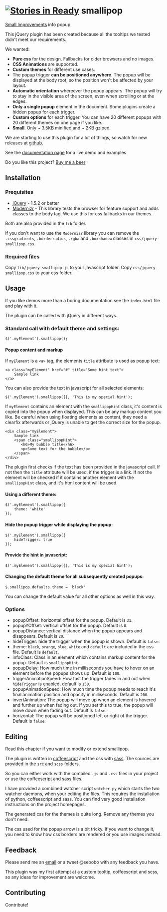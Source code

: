 [![Stories in Ready](https://badge.waffle.io/sebobo/jquery.smallipop.png?label=ready&title=Ready)](https://waffle.io/sebobo/jquery.smallipop)
smallipop
=============

[Small Improvements](http://www.small-improvements.com) info popup

This jQuery plugin has been created because all the tooltips we tested didn't meet our requirements.

We wanted:

 * **Pure css** for the design. Fallbacks for older browsers and no images.
 * **CSS Animations** are supported.
 * **Custom themes** for different use cases.
 * The popup trigger **can be positioned anywhere**. The popup will be displayed at the body root, so the position won't be affected by your layout.
 * **Automatic orientation** whereever the popup appears. The popup will try to stay in the visible area of the screen, even when scrolling or at the edges.
 * **Only a single popup** element in the document. Some plugins create a hidden popup for each trigger.
 * **Custom options** for each trigger. You can have 20 different popups with 20 different themes on one page if you like.
 * **Small**. Only ~ 3.5KB minified and ~ 2KB gziped.

We are starting to use this plugin for a lot of things, so watch for new releases at [github](https://github.com/Sebobo/jquery.smallipop).

See the [documentation page](http://sebobo.github.com/jquery.smallipop/) for a live demo and examples.

Do you like this project?
[Buy me a beer](https://www.paypal.com/cgi-bin/webscr?cmd=_s-xclick&hosted_button_id=TSN2TDYNKZHF4)

Installation
------------

### Prequisites

 * [jQuery](http://www.jquery.com) - 1.5.2 or better
 * [Modernizr](http://www.modernizr.com) - This library tests the browser for feature support and adds classes to the body tag. We use this for css fallbacks in our themes.

Both are also provided in the `lib` folder.

If you don't want to use the `Modernizr` library you can remove the `.cssgradients`, `.borderradius`, `.rgba` and `.boxshadow` classes in `css/jquery-smallipop.css`.

### Required files

Copy `lib/jquery-smallipop.js` to your javascript folder.
Copy `css/jquery-smallipop.css` to your css folder.


Usage
-----

If you like demos more than a boring documentation see the `index.html` file and play with it.

The plugin can be called with jQuery in different ways.

### Standard call with default theme and settings:

    $('.myElement').smallipop();

#### Popup content and markup

If `myElement` is a `<a>` tag, the elements `title` attribute is used as popup text:

    <a class="myElement" href="#" title="Some hint text">
        Sample link
    </a>

You can also provide the text in javascript for all selected elements:

    $('.myElement').smallipop({}, 'This is my special hint');

If `myElement` contains an element with the `smallipopHint` class, it's content is copied into the popup when displayed.
This can be any markup content you like. Be careful when using floating elements as content,
they need a clearfix afterwards or jQuery is unable to get the correct size for the popup.

    <div class="myElement">
        Sample link
        <span class="smallipopHint">
           <h6>My bubble title</h6>
           <p>Some text for the bubble</p>
        </span>
    </div>

The plugin first checks if the text has been provided in the javascript call.
If not then the `title` attribute will be used, if the trigger is a link.
If not the element will be checked if it contains another element with the `smallipopHint` class, and it's html content will be used.

#### Using a different theme:

    $('.myElement').smallipop({
        theme: 'white'
    });

#### Hide the popup trigger while displaying the popup:

    $('.myElement').smallipop({
        hideTrigger: true
    });

#### Provide the hint in javascript:

    $('.myElement').smallipop({}, 'This is my special hint');

#### Changing the default theme for all subsequently created popups:

    $.smallipop.defaults.theme = 'black'

You can change the default value for all other options as well in this way.


### Options

 * popupOffset: horizontal offset for the popup. Default is `31`.
 * popupYOffset: vertical offset for the popup. Default is `0`.
 * popupDistance: vertical distance when the popup appears and disappears. Default is `20`.
 * hideTrigger: hide the trigger when the popup is shown. Default is `false`.
 * theme: `black`, `orange`, `blue`, `white` and `default` are included in the css file. Default is `default`.
 * infoClass: Class in an element which contains markup content for the popup. Default is `smallipopHint`.
 * popupDelay: How much time in milliseconds you have to hover on an element before the popups shows up. Default is `100`.
 * triggerAnimationSpeed: How fast the trigger fades in and out when `hideTrigger` is enabled, default is `150`.
 * popupAnimationSpeed: How much time the popup needs to reach it's final animation position and opacity in milliseconds. Default is `200`.
 * invertAnimation: The popup will move up when an element is hovered and further up when fading out. If you set this to true, the popup will move down when fading out. Default is `false`.
 * horizontal: The popup will be positioned left or right of the trigger. Default is `false`.

Editing
-------

Read this chapter if you want to modify or extend smallipop.

The plugin is written in [coffeescript](http://jashkenas.github.com/coffee-script/) and the css with [sass](http://sass-lang.com/).
The sources are provided in the `src` and `scss` folders.

So you can either work with the compiled `.js` and `.css` files in your project or use the coffeescript and sass files.

I have provided a combined watcher script `watcher.py` which starts the two watcher daemons, when your editing the files.
This requires the installation of python, coffeescript and sass. You can find very good installation instructions on the project homepages.

The generated css for the themes is quite long. Remove any themes you don't need.

The css used for the popup arrow is a bit tricky. If you want to change it, you need to know how css borders are rendered or you use images instead.


Feedback
--------

Please send me an [email](sebastian@helzle.net) or a tweet @sebobo with any feedback you have.

This plugin was my first attempt at a custom tooltip, coffeescript and scss, so any ideas for improvement are welcome.


Contributing
------------

Contribute!
